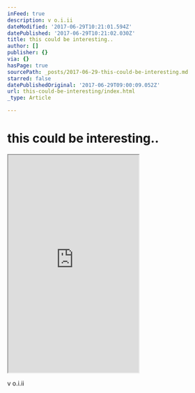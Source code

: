 ```yaml
---
inFeed: true
description: v o.i.ii
dateModified: '2017-06-29T10:21:01.594Z'
datePublished: '2017-06-29T10:21:02.030Z'
title: this could be interesting..
author: []
publisher: {}
via: {}
hasPage: true
sourcePath: _posts/2017-06-29-this-could-be-interesting.md
starred: false
datePublishedOriginal: '2017-06-29T09:00:09.052Z'
url: this-could-be-interesting/index.html
_type: Article

---
```

# this could be interesting..

<iframe src="https://the-grid.github.io/ed-userhtml/?g=eJytVdtymzAQffdXqO503M7U4EuctsR2p0_9jIxAC2wRiJHWJm6n_14JsIsTEqfFPNhitTo65-xKrA0dJGxHXqQK4liAZr9GzD6lMkioioBpkJxwD3d1XKApJT8EjHgo21iFgtKA3X6ZlQ93o9-jkZdwKUEfLmC16xbLep2LxFJxCiTEdIazGAyEOU-gRlElj5CsgLnLPMkJpYoyF3mMlQImKXUCpHlxpOGtDANuahohj7KYRzDdo8EQZb1JikJA0eGw-BcS8ycsPg1mkduxbKx4DuPEbube_prOQ6PkjuocUmXAVrN3buxsPr3UoLHSedAMbZ3g_dROfmTu94PLmeZmeimvW_8gVXvbmX1VnHnLu77Ujsyu2d2megH1mcwXQAkeqJ5wBUi02hViGimpdMDeCvtEKye8jVQpNi7G9tRNDf4Ei3PTFLbkQmCR2MBt-cCWi-OR0mB7JIL2JDwG6mmZnqZ5Qnvtt-d_LXDPIsmN2YxPV8F4OzqbONph4w5rzVmqId5MUqIy8P2qqjyqkAi0vU5yn1JINIqJvSp0ArSZ3IeSF9nErV5jnjCjo824szgMkYf1UqMi5DL3515ZJOPj_nWh6s27rJqitJzOp1rPxtsL25HKDmrx2UswPt_MSl37FrAV3B1ya1rz3mNRn0Om3RbIHBqRqSr97-ob4VeXlAp970L3ORS7IaYthpnmOnm8_bEzxDiLd0V2YBIls96Qo-d5Fx15pSE9LYORBKX5fIj85TXkt0SYKYFn5s3VmqBPMxcQDRF8cxXBjgXTPLdf9Vfo_X-57kogLjN79e_yIbJX15Bt7ygWKmMskQrsybyW8ONhx8IQT6ytp1J7g2p9e7VaTwzbI1RMxcyZUCktxSvavP77AwKjMu8" height="500" style=""></iframe>

v o.i.ii